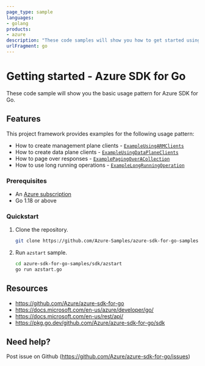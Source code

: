 ```yaml
---
page_type: sample
languages:
- golang
products:
- azure
description: "These code samples will show you how to get started using Azure SDK for Golang."
urlFragment: go
---
```


# Getting started - Azure SDK for Go

These code sample will show you the basic usage pattern for Azure SDK for Go.

## Features

This project framework provides examples for the following usage pattern:

- How to create management plane clients - [`ExampleUsingARMClients`](azstart.go?plain=1#L14)
- How to create data plane clients - [`ExampleUsingDataPlaneClients`](azstart.go?plain=1#L44)
- How to page over responses - [`ExamplePagingOverACollection`](azstart.go?plain=1#L70)
- How to use long running operations - [`ExampleLongRunningOperation`](azstart.go?plain=1#L103)

### Prerequisites
* An [Azure subscription](https://azure.microsoft.com)
* Go 1.18 or above

### Quickstart

1. Clone the repository.

    ```bash
    git clone https://github.com/Azure-Samples/azure-sdk-for-go-samples.git --branch new-version
    ```

1. Run `azstart` sample.

    ```bash
    cd azure-sdk-for-go-samples/sdk/azstart
    go run azstart.go
    ```
   
## Resources

- https://github.com/Azure/azure-sdk-for-go
- https://docs.microsoft.com/en-us/azure/developer/go/
- https://docs.microsoft.com/en-us/rest/api/
- https://pkg.go.dev/github.com/Azure/azure-sdk-for-go/sdk

## Need help?

Post issue on Github (https://github.com/Azure/azure-sdk-for-go/issues)
